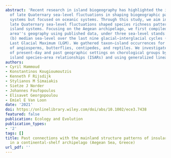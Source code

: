 ```yaml
---
abstract: 'Recent research in island biogeography has highlighted the important role
  of late Quaternary sea‐level fluctuations in shaping biogeographic patterns in insular
  systems but focused on oceanic systems. Through this study, we aim investigate how
  late Quaternary sea‐level fluctuations shaped species richness patterns in continental‐shelf
  island systems. Focusing on the Aegean archipelago, we first compiled maps of the
  area''s geography using published data, under three sea‐level stands: (a) current;
  (b) median sea‐level over the last nine glacial–interglacial cycles (MSL); and (c)
  Last Glacial Maximum (LGM). We gathered taxon–island occurrences for multiple chorotypes
  of angiosperms, butterflies, centipedes, and reptiles. We investigated the impact
  of present‐day and past geographic settings on chorological groups by analyzing
  island species–area relationships (ISARs) and using generalized linear mixed …'
authors:
- Cyril Hammoud
- Konstantinos Kougioumoutzis
- Kenneth F Rijsdijk
- Stylianos M Simaiakis
- Sietze J Norder
- Johannes Foufopoulos
- Elisavet Georgopoulou
- Emiel E Van Loon
date: '2021'
doi: https://onlinelibrary.wiley.com/doi/abs/10.1002/ece3.7438
featured: false
publication: Ecology and Evolution
publication_types:
- '2'
tags: []
title: Past connections with the mainland structure patterns of insular species richness
  in a continental‐shelf archipelago (Aegean Sea, Greece)
url_pdf: ''
---
```

